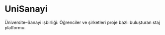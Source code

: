 # UniSanayi
Üniversite–Sanayi işbirliği: Öğrenciler ve şirketleri proje bazlı buluşturan staj platformu.
